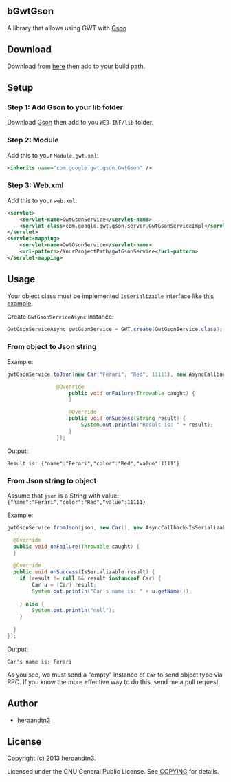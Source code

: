 ## bGwtGson

A library that allows using GWT with [Gson](https://code.google.com/p/google-gson/)

## Download

Download from [here](http://sourceforge.net/projects/bgwtgson/) then add to your build path.

## Setup

### Step 1: Add Gson to your lib folder

Download [Gson](https://github.com/heroandtn3/bGwtGson/raw/master/lib/gson/gson-2.2.3.jar) then add to you `WEB-INF/lib` folder.

### Step 2: Module

Add this to your `Module.gwt.xml`:

```XML
<inherits name="com.google.gwt.gson.GwtGson" />
```

### Step 3: Web.xml

Add this to your `web.xml`:

```XML
<servlet>
	<servlet-name>GwtGsonService</servlet-name>
	<servlet-class>com.google.gwt.gson.server.GwtGsonServiceImpl</servlet-class>
</servlet>
<servlet-mapping>
	<servlet-name>GwtGsonService</servlet-name>
	<url-pattern>/YourProjectPath/gwtGsonService</url-pattern>
</servlet-mapping>
```

## Usage

Your object class must be implemented `IsSerializable` interface like [this example](src/com/google/gwt/gson/client/Car.java).

Create `GwtGsonServiceAsync` instance:

```Java
GwtGsonServiceAsync gwtGsonService = GWT.create(GwtGsonService.class);
```

### From object to Json string

Example:

```Java
gwtGsonService.toJson(new Car("Ferari", "Red", 11111), new AsyncCallback<String>() {

  				@Override
					public void onFailure(Throwable caught) {
					}

					@Override
					public void onSuccess(String result) {
						System.out.println("Result is: " + result);
					}
				});
```

Output: 

`Result is: {"name":"Ferari","color":"Red","value":11111}`

### From Json string to object

Assume that `json` is a String with value: `{"name":"Ferari","color":"Red","value":11111}`

Example:

```Java
gwtGsonService.fromJson(json, new Car(), new AsyncCallback<IsSerializable>() {

  @Override
  public void onFailure(Throwable caught) {
  }
  
  @Override
  public void onSuccess(IsSerializable result) {
  	if (result != null && result instanceof Car) {
  		Car u = (Car) result;
  		System.out.println("Car's name is: " + u.getName());
  		
  	} else {
  		System.out.println("null");
  	}
  	
  }
});
```
Output: 

`Car's name is: Ferari`

As you see, we must send a "empty" instance of `Car` to send object type via RPC. If you know the more effective way to do this, send me a pull request.

## Author

* [heroandtn3](https://github.com/heroandtn3)

## License 

Copyright (c) 2013 heroandtn3.

Licensed under the GNU General Public License. See [COPYING](COPYING) for details.
